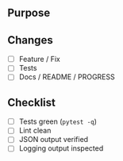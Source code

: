 ## Purpose
<!-- Short description -->

## Changes
- [ ] Feature / Fix
- [ ] Tests
- [ ] Docs / README / PROGRESS

## Checklist
- [ ] Tests green (`pytest -q`)
- [ ] Lint clean
- [ ] JSON output verified
- [ ] Logging output inspected
